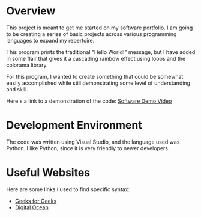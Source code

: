 # Overview

This project is meant to get me started on my software portfolio. I am going to be creating a series of basic projects across various programming languages to expand my repertoire.

This program prints the traditional "Hello World!" message, but I have added in some flair that gives it a cascading rainbow effect using loops and the colorama library.

For this program, I wanted to create something that could be somewhat easily accomplished while still demonstrating some level of understanding and skill.

Here's a link to a demonstration of the code:
[Software Demo Video](https://youtu.be/ta2el-AaXuY)

# Development Environment

The code was written using Visual Studio, and the language used was Python. I like Python, since it is very friendly to newer developers.


# Useful Websites

Here are some links I used to find specific syntax:
* [Geeks for Geeks](https://www.geeksforgeeks.org/python/print-colors-python-terminal/)
* [Digital Ocean](https://www.digitalocean.com/community/tutorials/python-time-sleep)